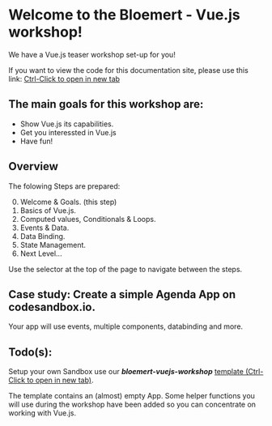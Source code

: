 # Welcome to the <span class="bloemert">Bloemert</span> - <span class="vue">Vue.js</span> workshop!

We have a Vue.js teaser workshop set-up for you!

If you want to view the code for this documentation site, please use this link: [Ctrl-Click to open in new tab](https://codesandbox.io/embed/github/driekus77/VueWorkshop/tree/master/?fontsize=14&hidenavigation=1&theme=dark)

## The main goals for this workshop are:

- Show Vue.js its capabilities.
- Get you interessted in Vue.js
- Have fun!

## Overview

The folowing Steps are prepared:

0. Welcome & Goals. (this step)
1. Basics of Vue.js.
1. Computed values, Conditionals & Loops.
1. Events & Data.
1. Data Binding.
1. State Management.
1. Next Level...

Use the selector at the top of the page to navigate between the steps.

## Case study: Create a simple Agenda App on codesandbox.io.

Your app will use events, multiple components, databinding and more.

<i class="far fa-hand-point-down fa-2x"></i>

## Todo(s):

Setup your own Sandbox use our **_bloemert-vuejs-workshop_** [template (Ctrl-Click to open in new tab)](https://codesandbox.io/s/github/mrwatts/Vue-Workshop-Start).

The template contains an (almost) empty App. Some helper functions you will use during the workshop have been added so you can concentrate on working with Vue.js.
